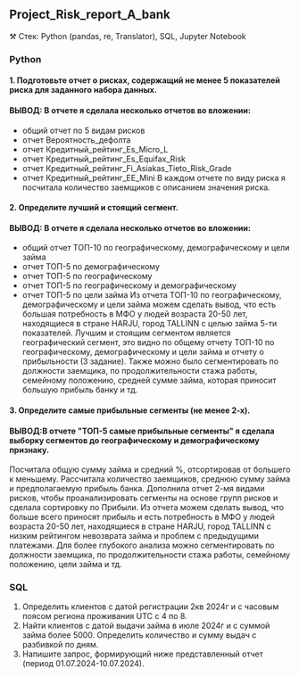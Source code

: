 ## Project_Risk_report_A_bank

⚒️ Стек: Python (pandas, re, Translator), SQL, Jupyter Notebook

### Python
#### 1. Подготовьте отчет о рисках, содержащий не менее 5 показателей риска для заданного набора данных.
#### ВЫВОД: В отчете я сделала несколько отчетов во вложении:
- общий отчет по 5 видам рисков
- отчет Вероятность_дефолта
- отчет Кредитный_рейтинг_Es_Micro_L
- отчет Кредитный_рейтинг_Es_Equifax_Risk
- отчет Кредитный_рейтинг_Fi_Asiakas_Tieto_Risk_Grade
- отчет Кредитный_рейтинг_EE_Mini
В каждом отчете по виду риска я посчитала количество заемщиков с описанием значения риска.

#### 2. Определите лучший и стоящий сегмент.
#### ВЫВОД: В отчете я сделала несколько отчетов во вложении:
- общий отчет ТОП-10 по географическому, демографическому и цели займа
- отчет ТОП-5 по демографическому
- отчет ТОП-5 по географическому
- отчет ТОП-5 по географическому и демографическому
- отчет ТОП-5 по цели займа
Из отчета ТОП-10 по географическому, демографическому и цели займа можем сделать вывод, что есть большая потребность в МФО у людей возраста 20-50 лет, находящиеся в стране HARJU, город TALLINN с целью займа 5-ти показателей.
Лучшим и стоящим сегментом является географический сегмент, это видно по общему отчету ТОП-10 по географическому, демографическому и цели займа и отчету о прибыльности (3 задание).
Также можно было сегментировать по должности заемщика, по продолжительности стажа работы, семейному положению, средней сумме займа, которая приносит большую прибыль банку и тд.

#### 3. Определите самые прибыльные сегменты (не менее 2-х). 
#### ВЫВОД:В отчете "ТОП-5 самые прибыльные сегменты" я сделала выборку сегментов до географическому и демографическому признаку.
Посчитала общую сумму займа и средний %, отсортировав от большего к меньшему. Рассчитала количество заемщиков, среднюю сумму займа и предполагаемую прибыль банка.
Дополнила отчет 2-мя видами рисков, чтобы проанализировать сегменты на основе групп рисков и сделала сортировку по Прибыли.
Из отчета можем сделать вывод, что больше всего приносят прибыль и есть потребность в МФО у людей возраста 20-50 лет, находящиеся в стране HARJU, город TALLINN с низким рейтингом невозврата займа и проблем с предыдущими платежами.
Для более глубокого анализа можно сегментировать по должности заемщика, по продолжительности стажа работы, семейному положению, цели займа и тд.

### SQL
1. Определить клиентов с датой регистрации 2кв 2024г и с часовым поясом региона проживания UTC с 4 по 8.
2. Найти клиентов с датой выдачи займа в июле 2024г и с суммой займа более 5000. Определить количество и сумму выдач с разбивкой по дням.
3. Напишите запрос, формирующий ниже представленный отчет (период 01.07.2024-10.07.2024).





